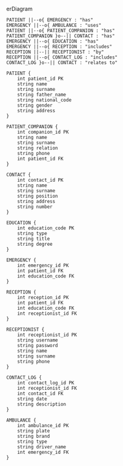 erDiagram

    PATIENT ||--o{ EMERGENCY : "has"
    EMERGENCY ||--o{ AMBULANCE : "uses"
    PATIENT ||--o{ PATIENT_COMPANION : "has"
    PATIENT_COMPANION }o--|| CONTACT : "has"
    EMERGENCY ||--o{ EDUCATION : "has"
    EMERGENCY ||--o{ RECEPTION : "includes"
    RECEPTION ||--|| RECEPTIONIST : "by"
    RECEPTION ||--o{ CONTACT_LOG : "includes"
    CONTACT_LOG }o--|| CONTACT : "relates to"

    PATIENT {
        int patient_id PK
        string name
        string surname
        string father_name
        string national_code
        string gender
        string address
    }

    PATIENT_COMPANION {
        int companion_id PK
        string name
        string surname
        string relation
        string phone
        int patient_id FK
    }

    CONTACT {
        int contact_id PK
        string name
        string surname
        string position
        string address
        string number
    }

    EDUCATION {
        int education_code PK
        string type
        string title
        string degree
    }

    EMERGENCY {
        int emergency_id PK
        int patient_id FK
        int education_code FK
    }

    RECEPTION {
        int reception_id PK
        int patient_id FK
        int education_code FK
        int receptionist_id FK
    }

    RECEPTIONIST {
        int receptionist_id PK
        string username
        string password
        string name
        string surname
        string phone
    }

    CONTACT_LOG {
        int contact_log_id PK
        int receptionist_id FK
        int contact_id FK
        string date
        string description
    }

    AMBULANCE {
        int ambulance_id PK
        string plate
        string brand
        string type
        string driver_name
        int emergency_id FK
    }
